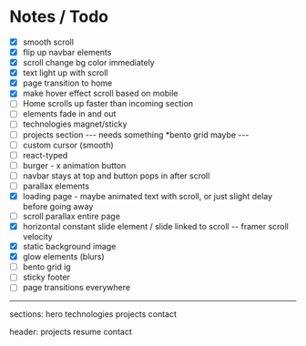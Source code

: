 # Notes / Todo

- [x] smooth scroll
- [x] flip up navbar elements
- [x] scroll change bg color immediately
- [x] text light up with scroll
- [x] page transition to home
- [x] make hover effect scroll based on mobile
- [ ] Home scrolls up faster than incoming section
- [ ] elements fade in and out
- [ ] technologies magnet/sticky
- [ ] projects section --- needs something \*bento grid maybe ---
- [ ] custom cursor (smooth)
- [ ] react-typed
- [ ] burger - x animation button
- [ ] navbar stays at top and button pops in after scroll
- [ ] parallax elements
- [x] loading page - maybe animated text with scroll, or just slight delay before going away
- [ ] scroll parallax entire page
- [x] horizontal constant slide element / slide linked to scroll -- framer scroll velocity
- [x] static background image
- [x] glow elements (blurs)
- [ ] bento grid ig
- [ ] sticky footer
- [ ] page transitions everywhere

---

sections:
hero
technologies
projects
contact

header:
projects
resume
contact
